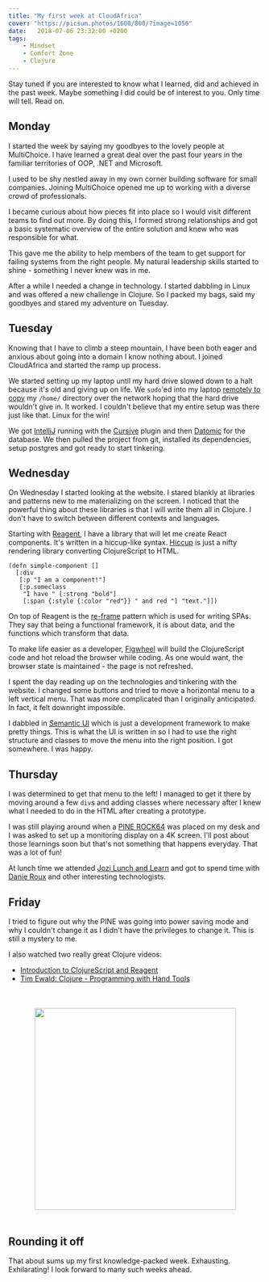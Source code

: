 ```yaml
---
title: "My first week at CloudAfrica"
cover: "https://picsum.photos/1600/800/?image=1056"
date:   2018-07-06 23:32:00 +0200
tags:
    - Mindset
    - Comfort Zone
    - Clojure
---
```


Stay tuned if you are interested to know what I learned, did and achieved in the past week. Maybe something I did could be of interest to you. Only time will tell. Read on.

## Monday
I started the week by saying my goodbyes to the lovely people at MultiChoice. I have learned a great deal over the past four years in the familiar territories of OOP, .NET and Microsoft.

I used to be shy nestled away in my own corner building software for small companies. Joining MultiChoice opened me up to working with a diverse crowd of professionals.

I became curious about how pieces fit into place so I would visit different teams to find out more. By doing this, I formed strong relationships and got a basic systematic overview of the entire solution and knew who was responsible for what.

This gave me the ability to help members of the team to get support for failing systems from the right people. My natural leadership skills started to shine - something I never knew was in me.

After a while I needed a change in technology. I started dabbling in Linux and was offered a new challenge in Clojure. So I packed my bags, said my goodbyes and stared my adventure on Tuesday.

## Tuesday
Knowing that I have to climb a steep mountain, I have been both eager and anxious about going into a domain I know nothing about. I joined CloudAfrica and started the ramp up process.

We started setting up my laptop until my hard drive slowed down to a halt because it's old and giving up on life. We `sudo`'ed into my laptop [remotely to copy](https://stackoverflow.com/questions/14928382/how-can-i-get-a-folder-from-remote-machine-to-local-machine) my `/home/` directory over the network hoping that the hard drive wouldn't give in. It worked. I couldn't believe that my entire setup was there just like that. Linux for the win!

We got [IntelliJ](https://www.jetbrains.com/idea/) running with the [Cursive](https://cursive-ide.com/) plugin and then [Datomic](https://www.datomic.com/) for the database. We then pulled the project from git, installed its dependencies, setup postgres and got ready to start tinkering.

## Wednesday
On Wednesday I started looking at the website. I stared blankly at libraries and patterns new to me materializing on the screen. I noticed that the powerful thing about these libraries is that I will write them all in Clojure. I don't have to switch between different contexts and languages.

Starting with [Reagent](http://reagent-project.github.io/), I have a library that will let me create React components. It's written in a hiccup-like syntax. [Hiccup](https://github.com/weavejester/hiccup) is just a nifty rendering library converting ClojureScript to HTML.

```clojurescript
(defn simple-component []
  [:div
   [:p "I am a component!"]
   [:p.someclass
    "I have " [:strong "bold"]
    [:span {:style {:color "red"}} " and red "] "text."]])
```

On top of Reagent is the [re-frame](https://github.com/Day8/re-frame) pattern which is used for writing SPAs. They say that being a functional framework, it is about data, and the functions which transform that data.

To make life easier as a developer, [Figwheel](https://github.com/bhauman/lein-figwheel) will build the ClojureScript code and hot reload the browser while coding. As one would want, the browser state is maintained - the page is not refreshed.

I spent the day reading up on the technologies and tinkering with the website. I changed some buttons and tried to move a horizontal menu to a left vertical menu. That was more complicated than I originally anticipated. In fact, it felt downright impossible.

I dabbled in [Semantic UI](https://semantic-ui.com/) which is just a development framework to make pretty things. This is what the UI is written in so I had to use the right structure and classes to move the menu into the right position. I got somewhere. I was happy.

## Thursday
I was determined to get that menu to the left! I managed to get it there by moving around a few `div`s and adding classes where necessary after I knew what I needed to do in the HTML after creating a prototype.

I was still playing around when a [PINE ROCK64](https://www.pine64.org/?page_id=7147) was placed on my desk and I was asked to set up a monitoring display on a 4K screen. I'll post about those learnings soon but that's not something that happens everyday. That was a lot of fun!

At lunch time we attended [Jozi Lunch and Learn](https://www.meetup.com/Jozi-Lunch-Learn/?_cookie-check=eIIf-oNRFC4BYyiX) and got to spend time with [Danie Roux](http://www.danieroux.com/) and other interesting technologists.

## Friday
I tried to figure out why the PINE was going into power saving mode and why I couldn't change it as I didn't have the privileges to change it. This is still a mystery to me.

I also watched two really great Clojure videos:

* [Introduction to ClojureScript and Reagent](https://www.youtube.com/watch?v=wq6ctyZBb0A)
* [Tim Ewald: Clojure - Programming with Hand Tools](https://www.youtube.com/watch?v=ShEez0JkOFw)

<div style="text-align:center;margin:50px;">
    <a href="https://www.cloudafrica.net/" target="_blank" nofollow>
        <img src="/cloud-africa.svg" style="width:400px" />
    </a>
</div>

## Rounding it off
That about sums up my first knowledge-packed week. Exhausting. Exhilarating! I look forward to many such weeks ahead.